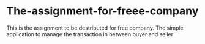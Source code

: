 # The-assignment-for-freee-company
This is the assignment to be destributed for free company. The simple application to manage the transaction in between buyer and seller 
